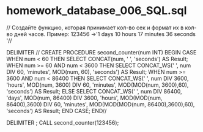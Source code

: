 # homework_database_006_SQL.sql
// Создайте функцию, которая принимает кол-во сек и формат их в кол-во дней часов. Пример: 123456 ->'1 days 10 hours 17 minutes 36 seconds '//

DELIMITER //
CREATE PROCEDURE second_counter(num INT)
BEGIN
	CASE
		WHEN num < 60 THEN
			SELECT CONCAT(num, ' ', 'seconds') AS Result;
        WHEN num >= 60 AND num < 3600 THEN
			SELECT CONCAT_WS(' ', num DIV 60, 'minutes', MOD(num, 60), 'seconds') AS Result;
        WHEN num >= 3600 AND num < 86400 THEN
			SELECT CONCAT_WS(' ', num DIV 3600, 'hours', MOD(num, 3600) DIV 60, 'minutes', MOD(MOD(num, 3600),60), 'seconds') AS Result;
        ELSE
			SELECT CONCAT_WS(' ', num DIV 86400, 'days', MOD(num, 86400) DIV 3600, 'hours', MOD(MOD(num, 86400),3600) DIV 60, 'minutes',
                             MOD(MOD(MOD(num, 86400),3600),60), 'seconds') AS Result;
    END CASE;
END//

DELIMITER ;
CALL second_counter(123456);  
